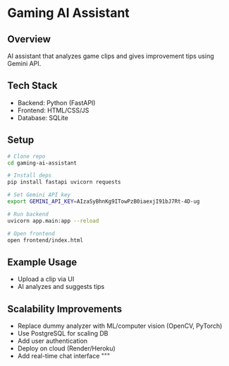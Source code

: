 
# Gaming AI Assistant

## Overview
AI assistant that analyzes game clips and gives improvement tips using Gemini API.

## Tech Stack
- Backend: Python (FastAPI)
- Frontend: HTML/CSS/JS
- Database: SQLite

## Setup
```bash
# Clone repo
cd gaming-ai-assistant

# Install deps
pip install fastapi uvicorn requests

# Set Gemini API key
export GEMINI_API_KEY=AIzaSyBhnKg9ITowPzB0iaexjI91bJ7Rt-4D-ug

# Run backend
uvicorn app.main:app --reload

# Open frontend
open frontend/index.html
```

## Example Usage
- Upload a clip via UI
- AI analyzes and suggests tips

## Scalability Improvements
- Replace dummy analyzer with ML/computer vision (OpenCV, PyTorch)
- Use PostgreSQL for scaling DB
- Add user authentication
- Deploy on cloud (Render/Heroku)
- Add real-time chat interface
"""